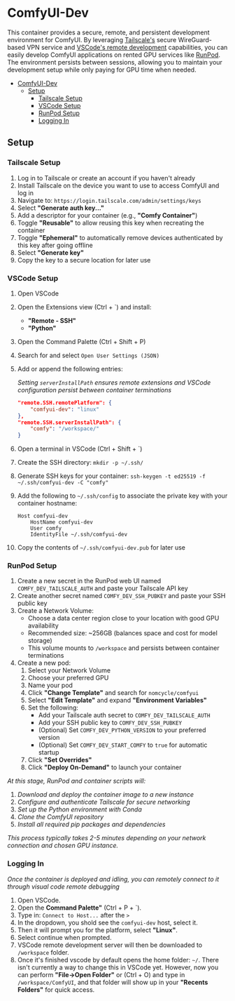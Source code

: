 # ComfyUI-Dev

This container provides a secure, remote, and persistent development environment for ComfyUI. By leveraging [Tailscale's](https://tailscale.com) secure WireGuard-based VPN service and [VSCode's remote development](https://code.visualstudio.com/docs/remote/remote-overview) capabilities, you can easily develop ComfyUI applications on rented GPU services like [RunPod](https://www.runpod.io/). The environment persists between sessions, allowing you to maintain your development setup while only paying for GPU time when needed.

- [ComfyUI-Dev](#comfyui-dev)
  - [Setup](#setup)
    - [Tailscale Setup](#tailscale-setup)
    - [VSCode Setup](#vscode-setup)
    - [RunPod Setup](#runpod-setup)
    - [Logging In](#logging-in)

## Setup

### Tailscale Setup

1. Log in to Tailscale or create an account if you haven't already
2. Install Tailscale on the device you want to use to access ComfyUI and log in
3. Navigate to: `https://login.tailscale.com/admin/settings/keys`
4. Select **"Generate auth key..."**
5. Add a descriptor for your container (e.g., **"Comfy Container"**)
6. Toggle **"Reusable"** to allow reusing this key when recreating the container
7. Toggle **"Ephemeral"** to automatically remove devices authenticated by this key after going offline
8. Select **"Generate key"**
9. Copy the key to a secure location for later use

### VSCode Setup

1. Open VSCode
2. Open the Extensions view (Ctrl + `) and install:
   * **"Remote - SSH"**
   * **"Python"**
3. Open the Command Palette (Ctrl + Shift + P)
4. Search for and select `Open User Settings (JSON)`
5. Add or append the following entries:
   
   *Setting `serverInstallPath` ensures remote extensions and VSCode configuration persist between container terminations*
    ```json
    "remote.SSH.remotePlatform": {
        "comfyui-dev": "linux"
    },
    "remote.SSH.serverInstallPath": {
        "comfy": "/workspace/"
    }
    ```
6. Open a terminal in VSCode (Ctrl + Shift + `)
7. Create the SSH directory: `mkdir -p ~/.ssh/`
8. Generate SSH keys for your container: `ssh-keygen -t ed25519 -f ~/.ssh/comfyui-dev -C "comfy"`
9. Add the following to `~/.ssh/config` to associate the private key with your container hostname:
    ```
    Host comfyui-dev
        HostName comfyui-dev
        User comfy
        IdentityFile ~/.ssh/comfyui-dev
    ```
10. Copy the contents of `~/.ssh/comfyui-dev.pub` for later use

### RunPod Setup

1. Create a new secret in the RunPod web UI named `COMFY_DEV_TAILSCALE_AUTH` and paste your Tailscale API key
2. Create another secret named `COMFY_DEV_SSH_PUBKEY` and paste your SSH public key
3. Create a Network Volume:
   * Choose a data center region close to your location with good GPU availability
   * Recommended size: ~256GB (balances space and cost for model storage)
   * This volume mounts to `/workspace` and persists between container terminations
4. Create a new pod:
    1. Select your Network Volume
    2. Choose your preferred GPU
    3. Name your pod
    4. Click **"Change Template"** and search for `nomcycle/comfyui`
    5. Select **"Edit Template"** and expand **"Environment Variables"**
    6. Set the following:
        * Add your Tailscale auth secret to `COMFY_DEV_TAILSCALE_AUTH`
        * Add your SSH public key to `COMFY_DEV_SSH_PUBKEY`
        * (Optional) Set `COMFY_DEV_PYTHON_VERSION` to your preferred version
        * (Optional) Set `COMFY_DEV_START_COMFY` to `true` for automatic startup
    7. Click **"Set Overrides"**
    8. Click **"Deploy On-Demand"** to launch your container

*At this stage, RunPod and container scripts will:*
1. *Download and deploy the container image to a new instance*
2. *Configure and authenticate Tailscale for secure networking*
3. *Set up the Python environment with Conda*
4. *Clone the ComfyUI repository*
5. *Install all required pip packages and dependencies*

*This process typically takes 2-5 minutes depending on your network connection and chosen GPU instance.*

### Logging In
*Once the container is deployed and idling, you can remotely connect to it through visual code remote debugging*
1. Open VSCode.
2. Open the **Command Palette"** (Ctrl + P + `).
3. Type in: `Connect to Host...` after the `>`
4. In the dropdown, you shold see the `comfyui-dev` host, select it.
5. Then it will prompt you for the platform, select **"Linux"**. 
6. Select continue when prompted.
7. VSCode remote development server will then be downloaded to `/workspace` folder.
8. Once it's finished vscode by default opens the home folder: `~/`. There isn't currently a way to change this in VSCode yet. However, now you can perform **"File->Open Folder"** or (Ctrl + O) and type in `/workspace/ComfyUI`, and that folder will show up in your **"Recents Folders"** for quick access.
